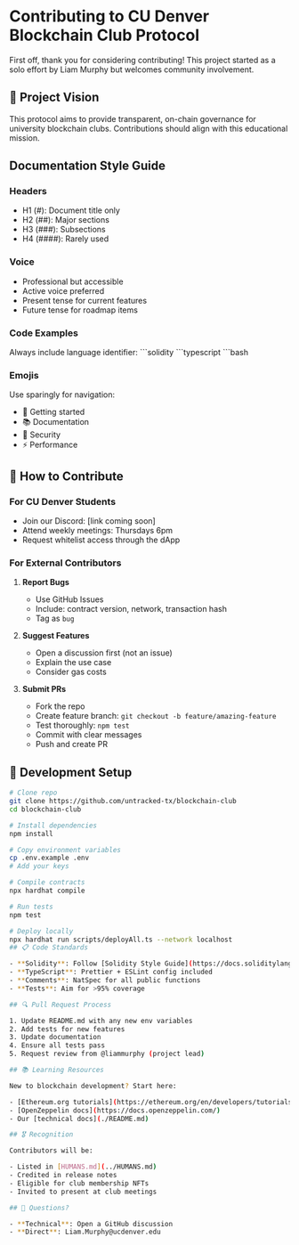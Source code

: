 # Contributing to CU Denver Blockchain Club Protocol

First off, thank you for considering contributing! This project started as a solo effort by Liam Murphy but welcomes community involvement.

## 🎯 Project Vision

This protocol aims to provide transparent, on-chain governance for university blockchain clubs. Contributions should align with this educational mission.

## Documentation Style Guide

### Headers
- H1 (#): Document title only
- H2 (##): Major sections
- H3 (###): Subsections
- H4 (####): Rarely used

### Voice
- Professional but accessible
- Active voice preferred
- Present tense for current features
- Future tense for roadmap items

### Code Examples
Always include language identifier:
\```solidity
\```typescript
\```bash

### Emojis
Use sparingly for navigation:
- 🚀 Getting started
- 📚 Documentation
- 🔐 Security
- ⚡ Performance


## 🤝 How to Contribute

### For CU Denver Students
- Join our Discord: [link coming soon]
- Attend weekly meetings: Thursdays 6pm
- Request whitelist access through the dApp

### For External Contributors

1. **Report Bugs**
   - Use GitHub Issues
   - Include: contract version, network, transaction hash
   - Tag as `bug`

2. **Suggest Features**
   - Open a discussion first (not an issue)
   - Explain the use case
   - Consider gas costs

3. **Submit PRs**
   - Fork the repo
   - Create feature branch: `git checkout -b feature/amazing-feature`
   - Test thoroughly: `npm test`
   - Commit with clear messages
   - Push and create PR

## 🧪 Development Setup

```bash
# Clone repo
git clone https://github.com/untracked-tx/blockchain-club
cd blockchain-club

# Install dependencies
npm install

# Copy environment variables
cp .env.example .env
# Add your keys

# Compile contracts
npx hardhat compile

# Run tests
npm test

# Deploy locally
npx hardhat run scripts/deployAll.ts --network localhost
## 📋 Code Standards

- **Solidity**: Follow [Solidity Style Guide](https://docs.soliditylang.org/en/latest/style-guide.html)
- **TypeScript**: Prettier + ESLint config included
- **Comments**: NatSpec for all public functions
- **Tests**: Aim for >95% coverage

## 🔍 Pull Request Process

1. Update README.md with any new env variables
2. Add tests for new features
3. Update documentation
4. Ensure all tests pass
5. Request review from @liammurphy (project lead)

## 📚 Learning Resources

New to blockchain development? Start here:

- [Ethereum.org tutorials](https://ethereum.org/en/developers/tutorials/)
- [OpenZeppelin docs](https://docs.openzeppelin.com/)
- Our [technical docs](./README.md)

## 🎖️ Recognition

Contributors will be:

- Listed in [HUMANS.md](../HUMANS.md)
- Credited in release notes
- Eligible for club membership NFTs
- Invited to present at club meetings

## 💬 Questions?

- **Technical**: Open a GitHub discussion
- **Direct**: Liam.Murphy@ucdenver.edu



